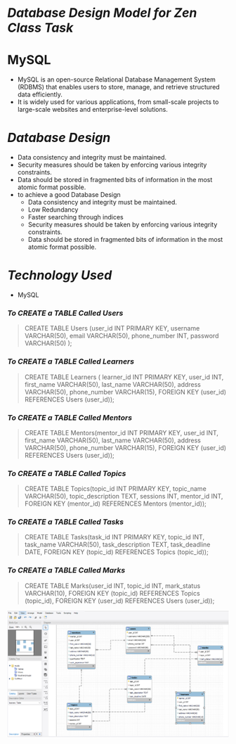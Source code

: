 
# **_Database Design Model for Zen Class Task_**

# **MySQL**

+ MySQL is an open-source Relational Database Management System (RDBMS) that enables users to store, manage, and retrieve structured data efficiently. 
+ It is widely used for various applications, from small-scale projects to large-scale websites and enterprise-level solutions.

# **_Database Design_**

+ Data consistency and integrity must be maintained.
+ Security measures should be taken by enforcing various integrity constraints. 
+ Data should be stored in fragmented bits of information in the most atomic format possible.
+ to achieve a good Database Design
  - Data consistency and integrity must be maintained.
  - Low Redundancy
  - Faster searching through indices
  - Security measures should be taken by enforcing various integrity constraints.
  - Data should be stored in fragmented bits of information in the most atomic format possible.

# **_Technology Used_**

+ MySQL

### **_To CREATE a TABLE Called Users_**

> CREATE TABLE Users (user_id INT PRIMARY KEY, 
username VARCHAR(50), 
email VARCHAR(50), 
phone_number INT, 
password VARCHAR(50) );

### **_To CREATE a TABLE Called Learners_**

> CREATE TABLE Learners ( learner_id INT PRIMARY KEY, 
user_id INT, 
first_name VARCHAR(50), 
last_name VARCHAR(50),
address VARCHAR(50), 
phone_number VARCHAR(15), 
FOREIGN KEY (user_id) REFERENCES Users (user_id));

### **_To CREATE a TABLE Called Mentors_**

> CREATE TABLE Mentors(mentor_id INT PRIMARY KEY, 
user_id INT, 
first_name VARCHAR(50), 
last_name VARCHAR(50),
address VARCHAR(50), 
phone_number VARCHAR(15), 
FOREIGN KEY (user_id) REFERENCES Users (user_id));

### **_To CREATE a TABLE Called Topics_**

> CREATE TABLE Topics(topic_id INT PRIMARY KEY, 
topic_name VARCHAR(50), 
topic_description TEXT, 
sessions INT,
mentor_id INT, 
FOREIGN KEY (mentor_id) REFERENCES Mentors (mentor_id));

### **_To CREATE a TABLE Called Tasks_**

> CREATE TABLE Tasks(task_id INT PRIMARY KEY, 
topic_id INT, 
task_name VARCHAR(50), 
task_description TEXT,
task_deadline DATE, 
FOREIGN KEY (topic_id) REFERENCES Topics (topic_id));

### **_To CREATE a TABLE Called Marks_**

> CREATE TABLE Marks(user_id INT, 
topic_id INT,
mark_status VARCHAR(10), 
FOREIGN KEY (topic_id) REFERENCES Topics (topic_id),
FOREIGN KEY (user_id) REFERENCES Users (user_id));


![Database Design-Table](<Database Design/Table.png>)